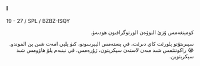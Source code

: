 ### I
19 - 27 / SPL / BZBZ-ISQY
<p dir="rtl">
كومېنغەمس ۇزئ النوۋەن الورتوگرافىون ھودىەۈ.
</p>
<p dir="rtl">
سپىرىتۆتو پلورئت كاي دىرئت، قې ېستەمس الپېرسونو، كىۈ پلېي امەت شىن ېن الموندو. 😭 راكونتئمس شىد مىەن لاستەن سېكرېتون، ژۇرەمس، قې نېنىەم پلۇ ھاۋومس شىد سېكرېتوين.
</p>
